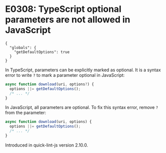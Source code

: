 # E0308: TypeScript optional parameters are not allowed in JavaScript

```config-for-examples
{
  "globals": {
    "getDefaultOptions": true
  }
}
```

In TypeScript, parameters can be explicitly marked as optional. It is a syntax
error to write `?` to mark a parameter optional in JavaScript:

```javascript
async function download(uri, options?) {
  options ||= getDefaultOptions();
  /* ... */
}
```

In JavaScript, all parameters are optional. To fix this syntax error, remove `?`
from the parameter:

```javascript
async function download(uri, options) {
  options ||= getDefaultOptions();
  /* ... */
}
```

Introduced in quick-lint-js version 2.10.0.
